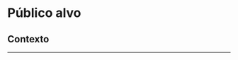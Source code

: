 # Público alvo 

## Contexto 
<!-- Explique o contexto da sessão -->

---
<!-- Estruture o resto da sessão com a explicação do público alvo-->